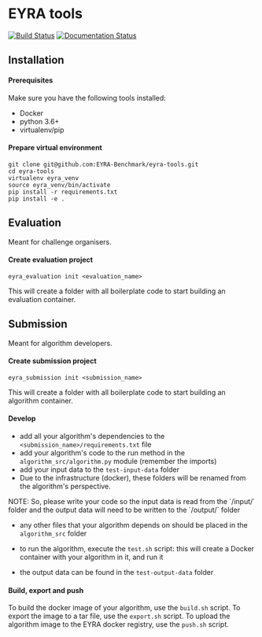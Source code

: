 # EYRA tools
[![Build Status](https://travis-ci.org/jvdzwaan/eyra-tools.svg?branch=master)](https://travis-ci.org/jvdzwaan/eyra-tools)
[![Documentation Status](https://readthedocs.org/projects/eyra-tools/badge/?version=latest)](https://eyra-tools.readthedocs.io/en/latest/?badge=latest)

## Installation

#### Prerequisites

Make sure you have the following tools installed:
- Docker
- python 3.6+
- virtualenv/pip

#### Prepare virtual environment

```
git clone git@github.com:EYRA-Benchmark/eyra-tools.git
cd eyra-tools
virtualenv eyra_venv
source eyra_venv/bin/activate
pip install -r requirements.txt
pip install -e .
```

## Evaluation

Meant for challenge organisers.

#### Create evaluation project

```
eyra_evaluation init <evaluation_name>
```

This will create a folder with all boilerplate code to start building an evaluation container.

## Submission

Meant for algorithm developers.

#### Create submission project

```
eyra_submission init <submission_name>
```

This will create a folder with all boilerplate code to start building an algorithm container.

#### Develop
- add all your algorithm's dependencies to the `<submission_name>/requirements.txt` file
- add your algorithm's code to the run method in the `algorithm_src/algorithm.py` module (remember the imports)
- add your input data to the `test-input-data` folder
- Due to the infrastructure (docker), these folders will be renamed from the algorithm's perspective.

<aside class="warning">
NOTE: So, please write your code so the input data is read from the `/input/` folder and the output data will need to be written to the `/output/` folder
 </aside>

- any other files that your algorithm depends on should be placed in the `algorithm_src` folder

- to run the algorithm, execute the `test.sh` script: this will create a Docker container with your algorithm in it, and run it
- the output data can be found in the `test-output-data` folder

#### Build, export and push
To build the docker image of your algorithm, use the `build.sh` script. To export the image to a tar file, use
the `export.sh` script. To upload the algorithm image to the EYRA docker registry, use the `push.sh` script.
